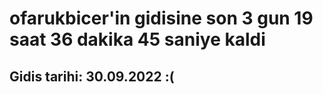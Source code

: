 # ofarukbicer'in gidisine son 3 gun 19 saat 36 dakika 45 saniye kaldi

## Gidis tarihi: 30.09.2022 :(